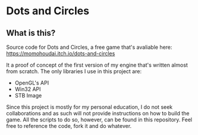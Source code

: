 # Dots and Circles

## What is this?
Source code for Dots and Circles, a free game that's avaliable here:
https://momohoudai.itch.io/dots-and-circles

It a proof of concept of the first version of my engine that's written almost from scratch. The only libraries I use in this project are:
- OpenGL's API
- Win32 API
- STB Image

Since this project is mostly for my personal education, I do not seek collaborations and as such will not provide instructions on how to build the game. 
All the scripts to do so, however, can be found in this repository. 
Feel free to reference the code, fork it and do whatever. 
